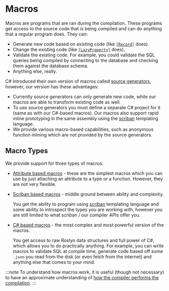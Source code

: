 # Macros

Macros are programs that are ran during the compilation. These programs get access to the source code that is being compiled and can do anything that a regular program does. They can:
- Generate new code based on existing code (like [`[Record]`](../record/index.md) does).
- Change the existing code (like [`[LazyProperty]`](../lazy-property.md) does).
- Validate the existing code. For example, you could validate the SQL queries being compiled by connecting to the database and checking them against the database schema.
- Anything else, really.

C# introduced their own version of macros called [source generators](https://learn.microsoft.com/en-us/dotnet/csharp/roslyn-sdk/source-generators-overview), however, our version has these advantages:
- Currently source generators can only generate new code, while our macros are able to transform existing code as well.
- To use source generators you must define a separate C# project for it (same as with our C#-based macros). Our macros also support rapid inline prototyping in the same assembly using the [scriban](https://github.com/scriban/scriban) templating language.
- We provide various macro-based capabilities, such as anonymous function inlining which are not provided by the source generators.

## Macro Types

We provide support for three types of macros:
- [Attribute based macros](./attribute-based/index.md) - these are the simplest macros which you can use by just attaching an attribute to a type or a function. However, they are not very flexible.
- [Scriban based macros](./scriban-based/index.md) - middle ground between ability and complexity.

  You get the ability to program using [scriban](https://github.com/scriban/scriban) templating language and some ability to introspect the types you are working with, however you are still limited to what scriban / our compiler APIs offer you.
- [C# based macros](./csharp-based/index.md) - the most complex and most powerful version of the macros.

  You get access to raw Roslyn data structures and full power of C#, which allows you to do practically anything. For example, you can write macros to validate SQL at compile time, generate code based off some `.json` you read from the disk (or even fetch from the internet) and anything else that comes to your mind.

:::note
To understand how macros work, it is useful (though not necessary) to have an approximate understanding of [how the compiler performs the compilation](./csharp-compilation-process.md).
:::